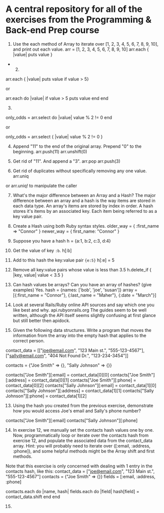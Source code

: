 # A central repository for all of the exercises from the Programming & Back-end Prep course

1. Use the each method of Array to iterate over [1, 2, 3, 4, 5, 6, 7, 8, 9, 10], and print out each value.
arr = [1, 2, 3, 4, 5, 6, 7, 8, 9, 10]
arr.each { |value| puts value }

* 2.
arr.each { |value| puts value if value > 5}

or

arr.each do |value|
  if value > 5
    puts value
  end
end

3.
only_odds = arr.select do |value|
  value % 2 != 0
end

or

only_odds = arr.select { |value| value % 2 != 0 }

4. Append "11" to the end of the original array. Prepend "0" to the beginning.
arr.push(11)
arr.unshift(0)

5. Get rid of "11". And append a "3".
arr.pop
arr.push(3)

6. Get rid of duplicates without specifically removing any one value.
arr.uniq

or arr.uniq! to manipulate the caller

7. What's the major difference between an Array and a Hash?
The major difference between an array and a hash is the way items are stored in each data type.
An array's items are stored by index in order.
A hash stores it's items by an associated key. Each item being referred to as a key value pair.

8. Create a Hash using both Ruby syntax styles.
older_way = { :first_name => "Connor" }
newer_way = { first_name: "Connor" }

9. Suppose you have a hash h = {a:1, b:2, c:3, d:4}
  1. Get the value of key `:b`.
  h[:b]

  2. Add to this hash the key:value pair `{e:5}`
  h[:e] = 5

  3. Remove all key:value pairs whose value is less than 3.5
  h.delete_if { |key, value| value < 3.5 }

10. Can hash values be arrays? Can you have an array of hashes? (give examples)
Yes.
hash = {names: ['bob', 'joe', 'susan']}
array = [{:first_name = "Connor"}, {:last_name = "Maher"}, {:date = "March"}]

11. Look at several Rails/Ruby online API sources and say which one you like best and why.
api.rubyonrails.org The guides seem to be well written, although the API itself seems slightly confusing at first glance but still better then apidock.

12. Given the following data structures. Write a program that moves the information from the array into the empty hash that applies to the correct person.

contact_data = [["joe@email.com", "123 Main st.", "555-123-4567"],
            ["sally@email.com", "404 Not Found Dr.", "123-234-3454"]]

contacts = {"Joe Smith" => {}, "Sally Johnson" => {}}

contacts["Joe Smith"][:email] = contact_data[0][0]
contacts["Joe Smith"][:address] = contact_data[0][1]
contacts["Joe Smith"][:phone] = contact_data[0][2]
contacts["Sally Johnson"][:email] = contact_data[1][0]
contacts["Sally Johnson"][:address] = contact_data[1][1]
contacts["Sally Johnson"][:phone] = contact_data[1][2]

13. Using the hash you created from the previous exercise, demonstrate how you would access Joe's email and Sally's phone number?

contacts["Joe Smith"][:email]
contacts["Sally Johnson"][:phone]

14. In exercise 12, we manually set the contacts hash values one by one. Now, programmatically loop or iterate over the contacts hash from exercise 12, and populate the associated data from the contact_data array. Hint: you will probably need to iterate over ([:email, :address, :phone]), and some helpful methods might be the Array shift and first methods.

Note that this exercise is only concerned with dealing with 1 entry in the contacts hash, like this:
contact_data = ["joe@email.com", "123 Main st.", "555-123-4567"]
contacts = {"Joe Smith" => {}}
fields = [:email, :address, :phone]

contacts.each do |name, hash|
  fields.each do |field|
    hash[field] = contact_data.shift
  end
end

15. 
